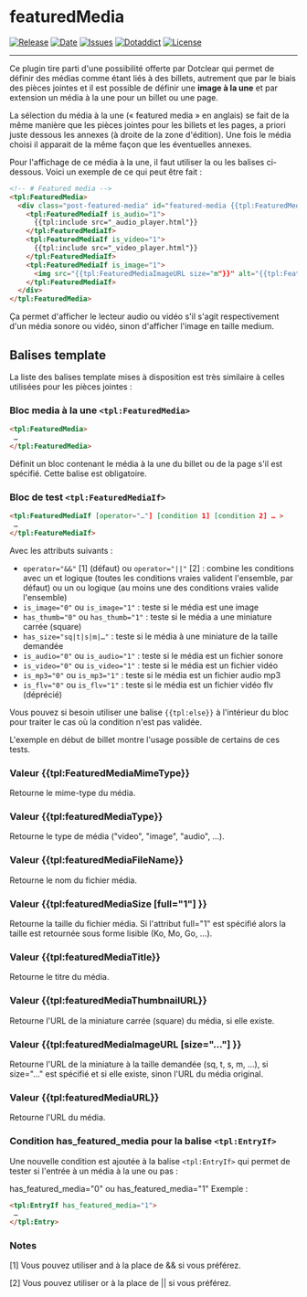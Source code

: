 # featuredMedia

[![Release](https://img.shields.io/github/v/release/franck-paul/featuredMedia)](https://github.com/franck-paul/featuredMedia/releases)
[![Date](https://img.shields.io/github/release-date/franck-paul/featuredMedia)](https://github.com/franck-paul/featuredMedia/releases)
[![Issues](https://img.shields.io/github/issues/franck-paul/featuredMedia)](https://github.com/franck-paul/featuredMedia/issues)
[![Dotaddict](https://img.shields.io/badge/dotaddict-official-green.svg)](https://plugins.dotaddict.org/dc2/details/featuredMedia)
[![License](https://img.shields.io/github/license/franck-paul/featuredMedia)](https://github.com/franck-paul/featuredMedia/blob/master/LICENSE)

---

Ce plugin tire parti d'une possibilité offerte par Dotclear qui permet de définir des médias comme étant liés à des billets, autrement que par le biais des pièces jointes et il est possible de définir une **image à la une** et par extension un média à la une pour un billet ou une page.

La sélection du média à la une (« featured media » en anglais) se fait de la même manière que les pièces jointes pour les billets et les pages, a priori juste dessous les annexes (à droite de la zone d'édition). Une fois le média choisi il apparait de la même façon que les éventuelles annexes.

Pour l'affichage de ce média à la une, il faut utiliser la ou les balises ci-dessous. Voici un exemple de ce qui peut être fait :

```html
<!-- # Featured media -->
<tpl:FeaturedMedia>
  <div class="post-featured-media" id="featured-media {{tpl:FeaturedMediaType}}">
    <tpl:FeaturedMediaIf is_audio="1">
      {{tpl:include src="_audio_player.html"}}
    </tpl:FeaturedMediaIf>
    <tpl:FeaturedMediaIf is_video="1">
      {{tpl:include src="_video_player.html"}}
    </tpl:FeaturedMediaIf>
    <tpl:FeaturedMediaIf is_image="1">
      <img src="{{tpl:FeaturedMediaImageURL size="m"}}" alt="{{tpl:FeaturedMediaTitle}}" />
    </tpl:FeaturedMediaIf>
  </div>
</tpl:FeaturedMedia>
```

Ça permet d'afficher le lecteur audio ou vidéo s'il s'agit respectivement d'un média sonore ou vidéo, sinon d'afficher l'image en taille medium.

## Balises template

La liste des balises template mises à disposition est très similaire à celles utilisées pour les pièces jointes :

### Bloc media à la une `<tpl:FeaturedMedia>`

```html
<tpl:FeaturedMedia>
 …
</tpl:FeaturedMedia>
```

Définit un bloc contenant le média à la une du billet ou de la page s'il est spécifié. Cette balise est obligatoire.

### Bloc de test `<tpl:FeaturedMediaIf>`

```html
<tpl:FeaturedMediaIf [operator="…"] [condition 1] [condition 2] … >
 …
</tpl:FeatureMediaIf>
```

Avec les attributs suivants :

* `operator="&&"` [1] (défaut) ou `operator="||"` [2] : combine les conditions avec un et logique (toutes les conditions vraies valident l'ensemble, par défaut) ou un ou logique (au moins une des conditions vraies valide l'ensemble)
* `is_image="0"` ou `is_image="1"` : teste si le média est une image
* `has_thumb="0"` ou `has_thumb="1"` : teste si le média a une miniature carrée (square)
* `has_size="sq|t|s|m|…"` : teste si le média à une miniature de la taille demandée
* `is_audio="0"` ou `is_audio="1"` : teste si le média est un fichier sonore
* `is_video="0"` ou `is_video="1"` : teste si le média est un fichier vidéo
* `is_mp3="0"` ou `is_mp3="1"` : teste si le média est un fichier audio mp3
* `is_flv="0"` ou `is_flv="1"` : teste si le média est un fichier vidéo flv (déprécié)

Vous pouvez si besoin utiliser une balise `{{tpl:else}}` à l'intérieur du bloc pour traiter le cas où la condition n'est pas validée.

L'exemple en début de billet montre l'usage possible de certains de ces tests.

### Valeur {{tpl:FeaturedMediaMimeType}}

Retourne le mime-type du média.

### Valeur {{tpl:featuredMediaType}}

Retourne le type de média ("video", "image", "audio", …).

### Valeur {{tpl:featuredMediaFileName}}

Retourne le nom du fichier média.

### Valeur {{tpl:featuredMediaSize [full="1"] }}

Retourne la taille du fichier média. Si l'attribut full="1" est spécifié alors la taille est retournée sous forme lisible (Ko, Mo, Go, …).

### Valeur {{tpl:featuredMediaTitle}}

Retourne le titre du média.

### Valeur {{tpl:featuredMediaThumbnailURL}}

Retourne l'URL de la miniature carrée (square) du média, si elle existe.

### Valeur {{tpl:featuredMediaImageURL [size="…"] }}

Retourne l'URL de la miniature à la taille demandée (sq, t, s, m, …), si size="…" est spécifié et si elle existe, sinon l'URL du média original.

### Valeur {{tpl:featuredMediaURL}}

Retourne l'URL du média.

### Condition has_featured_media pour la balise `<tpl:EntryIf>`

Une nouvelle condition est ajoutée à la balise `<tpl:EntryIf>` qui permet de tester si l'entrée à un média à la une ou pas :

has_featured_media="0" ou has_featured_media="1"
Exemple :

```html
<tpl:EntryIf has_featured_media="1">
 …
</tpl:Entry>
```

### Notes

[1] Vous pouvez utiliser and à la place de && si vous préférez.

[2] Vous pouvez utiliser or à la place de || si vous préférez.
